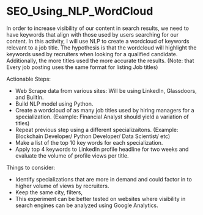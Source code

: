 # SEO_Using_NLP_WordCloud
In order to increase visibility of our content in search results, we need to have keywords that align with those used by users searching for our content. In this activity, I will use NLP to create a wordcloud of keywords relevant to a job title. The hypothesis is that the wordcloud will highlight the keywords used by recruiters when looking for a qualified candidate. Additionally, the more titles used the more accurate the results. (Note: that Every job posting uses the same format for listing Job titles)

Actionable Steps:
* Web Scrape data from various sites: Will be using LinkedIn, Glassdoors, and BuiltIn.
* Build NLP model using Python.
* Create a wordcloud of as many job titles used by hiring managers for a specialization. (Example: Financial Analyst should yield a variation of titles)
* Repeat previous step using a different specializaitons. (Example: Blockchain Developer/ Python Developer/ Data Scientist/ etc)
* Make a list of the top 10 key words for each specialization.
* Apply top 4 keywords to LinkedIn profile headline for two weeks and evaluate the volume of profile views per title.


Things to consider:
* Identify specializations that are more in demand and could factor in to higher volume of views by recruiters.
* Keep the same city, filters, 
* This experiment can be better tested on websites where visibility in search engines can be analyzed using Google Analytics.
